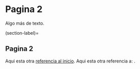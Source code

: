 # Pagina 2

Algo más de texto.

(section-label)=
## Pagina 2

Aqui esta otra  [referencia al inicio](intro.md). Aqui esta otra referencia a: [](section-label).